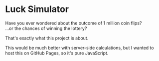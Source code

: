 # Luck Simulator

Have you ever wondered about the outcome of 1 million coin flips?  
...or the chances of winning the lottery?

That's exactly what this project is about.

This would be much better with server-side calculations, but I wanted to host this on GitHub Pages, so it's pure JavaScript.